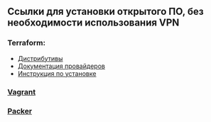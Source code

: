 ## Ссылки для установки открытого ПО, без необходимости использования VPN

### Terraform:  

  - [Дистрибутивы](https://releases.comcloud.xyz/terraform/)   
  - [Документация провайдеров](https://docs.comcloud.xyz/)   
  - [Инструкция по установке](https://registry.comcloud.xyz/)

### [Vagrant](https://vagrant.comcloud.xyz/boxes/search)

### [Packer](https://packer.comcloud.xyz/)

  

